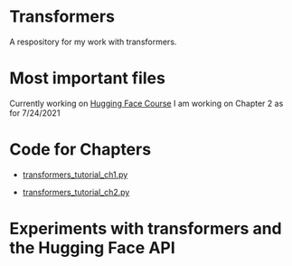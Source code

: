 # Transformers

A respository for my work with transformers.

Most important files
====================

Currently working on [Hugging Face Course](https://huggingface.co/course/chapter1)
I am working on Chapter 2 as for 7/24/2021

Code for Chapters
=================

* [transformers_tutorial_ch1.py](https://github.com/aambrioso1/NLP/tree/master/transformers)

* [transformers_tutorial_ch2.py](https://github.com/aambrioso1/NLP/blob/master/transformers/transformers_tutorial_ch2.py)


Experiments with transformers and the Hugging Face API
======================================================